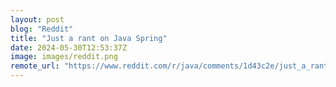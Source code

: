 ```yaml
---
layout: post
blog: "Reddit"
title: "Just a rant on Java Spring"
date: 2024-05-30T12:53:37Z
image: images/reddit.png
remote_url: "https://www.reddit.com/r/java/comments/1d43c2e/just_a_rant_on_java_spring/"
---
```

